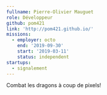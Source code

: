 ```yaml
---
fullname: Pierre-Olivier Mauguet
role: Développeur
github: pom421
link: 'http://pom421.github.io/'
missions:
  - employer: octo
    end: '2019-09-30'
    start: '2019-03-11'
    status: independent
startups:
  - signalement
---
```

Combat les dragons à coup de pixels!
